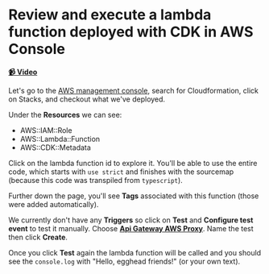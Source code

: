 # Review and execute a lambda function deployed with CDK in AWS Console

**[📹 Video](https://egghead.io/lessons/aws-review-and-execute-a-lambda-function-deployed-with-cdk-in-aws-console)**

<TimeStamp start="0:03" end="0:25">


Let's go to the [AWS management console](https://aws.amazon.com/console/), search for Cloudformation, click on Stacks, and checkout what we've deployed.

Under the **Resources** we can see:
* AWS::IAM::Role
* AWS::Lambda::Function
* AWS::CDK::Metadata
  
 </TimeStamp>
 
 <TimeStamp start="0:27" end="0:45">


Click on the lambda function id to explore it. You'll be able to use the entire code, which starts with `use strict` and finishes with the sourcemap (because this code was transpiled from `typescript`).
  
  </TimeStamp>
  
  
 <TimeStamp start="0:53" end="1:48">
 

Further down the page, you'll see **Tags** associated with this function (those were added automatically).

We currently don't have any **Triggers** so click on **Test** and **Configure test event** to test it manually. Choose [**Api Gateway AWS Proxy**](https://docs.aws.amazon.com/apigateway/latest/developerguide/set-up-lambda-proxy-integrations.html). Name the test then click **Create**.
 
  </TimeStamp>
  
  

Once you click **Test** again the lambda function will be called and you should see the `console.log` with "Hello, egghead friends!" (or your own text).
 </TimeStamp>

